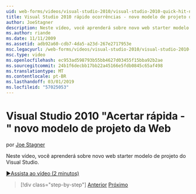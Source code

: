```yaml
---
uid: web-forms/videos/visual-studio-2010/visual-studio-2010-quick-hit-new-web-project-template
title: Visual Studio 2010 rápido ocorrências - novo modelo de projeto da Web | Microsoft Docs
author: JoeStagner
description: Neste vídeo, você aprenderá sobre novo web starter modelo de projeto do Visual Studio.
ms.author: riande
ms.date: 11/11/2009
ms.assetid: adb92a60-cdb7-4da5-a23d-267e2717953e
msc.legacyurl: /web-forms/videos/visual-studio-2010/visual-studio-2010-quick-hit-new-web-project-template
msc.type: video
ms.openlocfilehash: ec953ad598793b55bb4627d03455f15bba92b2ae
ms.sourcegitcommit: 24b1f6decbb17bb22a45166e5fdb0845c65af498
ms.translationtype: MT
ms.contentlocale: pt-BR
ms.lasthandoff: 03/01/2019
ms.locfileid: "57025053"
---
```

<a name="visual-studio-2010-quick-hit---new-web-project-template"></a>Visual Studio 2010 "Acertar rápida -" novo modelo de projeto da Web
====================
por [Joe Stagner](https://github.com/JoeStagner)

Neste vídeo, você aprenderá sobre novo web starter modelo de projeto do Visual Studio.

[&#9654;Assista ao vídeo (2 minutos)](https://channel9.msdn.com/Blogs/ASP-NET-Site-Videos/visual-studio-2010-quick-hit-new-web-project-template)

> [!div class="step-by-step"]
> [Anterior](visual-studio-2010-quick-hit-multi-monitor-support.md)
> [Próximo](visual-studio-2010-quick-hit-new-multi-targeting.md)
